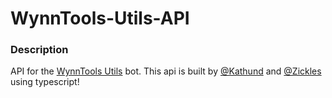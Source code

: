 # WynnTools-Utils-API

### Description

API for the [WynnTools Utils](https://github.com/Kathund/WynnTools-Utils) bot. This api is built by [@Kathund](https://github.com/Kathund) and [@Zickles](https://github.com/Zickles) using typescript!